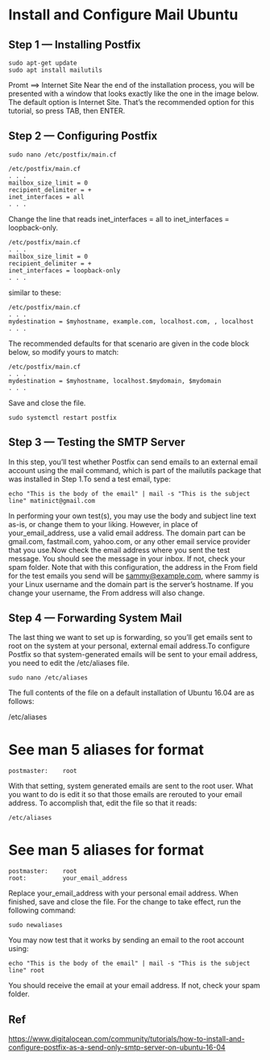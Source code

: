 
# Install and Configure  Mail Ubuntu 

## Step 1 — Installing Postfix 

    sudo apt-get update 
    sudo apt install mailutils
    
Promt ==> Internet Site  Near the end of the installation process, you will be presented with a window that looks exactly like the one in the image below. The default option is Internet Site. That’s the recommended option for this tutorial, so press TAB, then ENTER.

## Step 2 — Configuring Postfix 

    sudo nano /etc/postfix/main.cf  

    /etc/postfix/main.cf
    . . .
    mailbox_size_limit = 0
    recipient_delimiter = +
    inet_interfaces = all
    . . .
 
Change the line that reads inet_interfaces = all to inet_interfaces = loopback-only.

    /etc/postfix/main.cf
    . . .
    mailbox_size_limit = 0
    recipient_delimiter = +
    inet_interfaces = loopback-only
    . . .
 similar to these:

    /etc/postfix/main.cf
    . . .
    mydestination = $myhostname, example.com, localhost.com, , localhost
    . . .
The recommended defaults for that scenario are given in the code block below, so modify yours to match:

    /etc/postfix/main.cf
    . . .
    mydestination = $myhostname, localhost.$mydomain, $mydomain
    . . .

Save and close the file.


    sudo systemctl restart postfix
    
## Step 3 — Testing the SMTP Server
In this step, you’ll test whether Postfix can send emails to an external email account using the mail command, which is part of the mailutils package that was installed in Step 1.To send a test email, type:

    echo "This is the body of the email" | mail -s "This is the subject line" matinict@gmail.com
 
In performing your own test(s), you may use the body and subject line text as-is, or change them to your liking. However, in place of your_email_address, use a valid email address. The domain part can be gmail.com, fastmail.com, yahoo.com, or any other email service provider that you use.Now check the email address where you sent the test message. You should see the message in your inbox. If not, check your spam folder.
Note that with this configuration, the address in the From field for the test emails you send will be sammy@example.com, where sammy is your Linux username and the domain part is the server’s hostname. If you change your username, the From address will also change.

## Step 4 — Forwarding System Mail
The last thing we want to set up is forwarding, so you’ll get emails sent to root on the system at your personal, external email address.To configure Postfix so that system-generated emails will be sent to your email address, you need to edit the /etc/aliases file.

    sudo nano /etc/aliases
 
The full contents of the file on a default installation of Ubuntu 16.04 are as follows:

/etc/aliases
# See man 5 aliases for format
    postmaster:    root
 
With that setting, system generated emails are sent to the root user. What you want to do is edit it so that those emails are rerouted to your email address. To accomplish that, edit the file so that it reads:

    /etc/aliases
# See man 5 aliases for format
    postmaster:    root
    root:          your_email_address
Replace your_email_address with your personal email address. When finished, save and close the file. For the change to take effect, run the following command:

    sudo newaliases
 
You may now test that it works by sending an email to the root account using:

    echo "This is the body of the email" | mail -s "This is the subject line" root
 
You should receive the email at your email address. If not, check your spam folder.








## Ref


https://www.digitalocean.com/community/tutorials/how-to-install-and-configure-postfix-as-a-send-only-smtp-server-on-ubuntu-16-04
